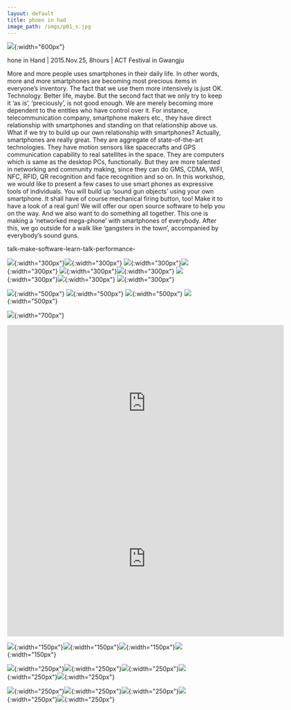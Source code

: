 ```yaml
---
layout: default
title: phoen in had
image_path: /imgs/p01_s.jpg
---
```



![](/imgs/wp1.jpg){:width="600px"}

hone in Hand | 2015.Nov.25, 8hours | ACT Festival in Gwangju

More and more people uses smartphones in their daily life. In other words, more and more smartphones are becoming most precious items in everyone’s inventory. The fact that we use them more intensively is just OK. Technology. Better life, maybe. But the second fact that we only try to keep it ‘as is’, ‘preciously’, is not good enough. We are merely becoming more dependent to the entities who have control over it. For instance, telecommunication company, smartphone makers etc., they have direct relationship with smartphones and standing on that relationship above us. What if we try to build up our own relationship with smartphones? Actually, smartphones are really great. They are aggregate of state-of-the-art technologies. They have motion sensors like spacecrafts and GPS communication capability to real satellites in the space. They are computers which is same as the desktop PCs, functionally. But they are more talented in networking and community making, since they can do GMS, CDMA, WIFI, NFC, RFID, QR recognition and face recognition and so on. In this workshop, we would like to present a few cases to use smart phones as expressive tools of individuals. You will build up ‘sound gun objects’ using your own smartphone. It shall have of course mechanical firing button, too! Make it to have a look of a real gun! We will offer our open source software to help you on the way. And we also want to do something all together. This one is making a ‘networked mega-phone’ with smartphones of everybody. After this, we go outside for a walk like ‘gangsters in the town’, accompanied by everybody’s sound guns.

talk-make-software-learn-talk-performance-

![](/imgs/wp2.jpg){:width="300px"}![](/imgs/wp3.jpg){:width="300px"}
![](/imgs/wp4.jpg){:width="300px"}![](/imgs/wp5.jpg){:width="300px"}
![](/imgs/wp6.jpg){:width="300px"}![](/imgs/wp7.jpg){:width="300px"}
![](/imgs/wp8.jpg){:width="300px"}![](/imgs/wp9.jpg){:width="300px"}
![](/imgs/wp10.jpg){:width="300px"}





![](/imgs/wp11.jpg){:width="500px"}
![](/imgs/wp12.jpg){:width="500px"}
![](/imgs/wp13.jpg){:width="500px"}
![](/imgs/wp14.jpg){:width="500px"}



![](/imgs/wp15.jpg){:width="700px"}



<iframe src="https://player.vimeo.com/video/152520376" width="640" height="360" frameborder="0" webkitallowfullscreen mozallowfullscreen allowfullscreen></iframe>

<iframe src="https://player.vimeo.com/video/161322691" width="640" height="360" frameborder="0" webkitallowfullscreen mozallowfullscreen allowfullscreen></iframe>

![](/imgs/wp16.jpg){:width="150px"}![](/imgs/wp17.jpg){:width="150px"}![](/imgs/wp18.jpg){:width="150px"}![](/imgs/wp19.jpg){:width="150px"}



![](/imgs/wp20.jpg){:width="250px"}![](/imgs/wp21.jpg){:width="250px"}![](/imgs/wp22.jpg){:width="250px"}![](/imgs/wp23.jpg){:width="250px"}![](/imgs/wp24.jpg){:width="250px"}


![](/imgs/wp25.jpg){:width="250px"}![](/imgs/wp26.jpg){:width="250px"}![](/imgs/wp27.jpg){:width="250px"}![](/imgs/wp28.jpg){:width="250px"}![](/imgs/wp29.jpg){:width="250px"}



